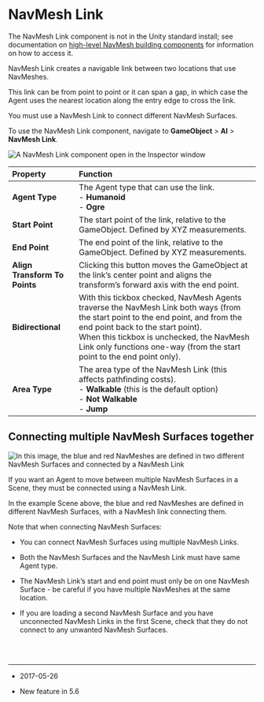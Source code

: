# NavMesh Link

The NavMesh Link component is not in the Unity standard install; see documentation on [high-level NavMesh building components](NavMesh-BuildingComponents) for information on how to access it. 

NavMesh Link creates a navigable link between two locations that use NavMeshes.

This link can be from point to point or it can span a gap, in which case the Agent uses the nearest location along the entry edge to cross the link.

You must use a NavMesh Link to connect different NavMesh Surfaces.

To use the NavMesh Link component, navigate to __GameObject__ > __AI__ > __NavMesh Link__.

![A NavMesh Link component open in the Inspector window](../uploads/Main/class-NavMeshLink-5.png)

| __Property__| __Function__ |
|:---|:---| 
| __Agent Type__| The Agent type that can use the link.<br/> - __Humanoid__<br/> - __Ogre__ |
| __Start Point__| The start point of the link, relative to the GameObject. Defined by XYZ measurements. |
| __End Point__| The end point of the link, relative to the GameObject. Defined by XYZ measurements. |
| __Align Transform To Points__| Clicking this button moves the GameObject at the link’s center point and aligns the transform’s forward axis with the end point. |
| __Bidirectional__| With this tickbox checked, NavMesh Agents traverse the NavMesh Link both ways (from the start point to the end point, and from the end point back to the start point).<br/>When this tickbox is unchecked, the NavMesh Link only functions one-way (from the start point to the end point only). |
| __Area Type__| The area type of the NavMesh Link (this affects pathfinding costs). <br/> - __Walkable__ (this is the default option)<br/> - __Not Walkable__ <br/> - __Jump__ |

## Connecting multiple NavMesh Surfaces together

![In this image, the blue and red NavMeshes are defined in two different NavMesh Surfaces and connected by a NavMesh Link](../uploads/Main/class-NavMeshLink-6.png)

If you want an Agent to move between multiple NavMesh Surfaces in a Scene, they must be connected using a NavMesh Link.

In the example Scene above, the blue and red NavMeshes are defined in different NavMesh Surfaces, with a NavMesh link connecting them.

Note that when connecting NavMesh Surfaces:

* You can connect NavMesh Surfaces using multiple NavMesh Links.

* Both the NavMesh Surfaces and the NavMesh Link must have same Agent type.

* The NavMesh Link’s start and end point must only be on one NavMesh Surface - be careful if you have multiple NavMeshes at the same location. 

* If you are loading a second NavMesh Surface and you have unconnected NavMesh Links in the first Scene, check that they do not connect to any unwanted NavMesh Surfaces.

<br/><br/>

---

* <span class="page-edit"> 2017-05-26  <!-- include IncludeTextNewPageSomeEdit --></span>

* <span class="page-history">New feature in 5.6</span>